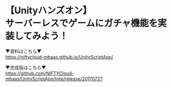 # 【Unityハンズオン】<br>サーバーレスでゲームにガチャ機能を実装してみよう！

▼資料はこちら▼<br>https://niftycloud-mbaas.github.io/UnityScriptApp/

▼完成版はこちら▼<br>
https://github.com/NIFTYCloud-mbaas/UnityScriptApp/tree/release/20170727
